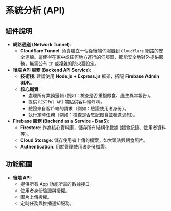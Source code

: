 # 系統分析 (API)

## 組件說明

*   **網路通道 (Network Tunnel)**:
    *   **Cloudflare Tunnel**: 負責建立一個從後端伺服器到 `Cloudflare` 網路的安全連線。這使得在家中或任何地方運行的伺服器，都能安全地對外提供服務，無需公有 `IP` 或複雜的防火牆設定。
*   **後端 API 服務 (Backend API Service)**:
    *   **技術棧**: 建議使用 **Node.js + Express.js** 框架，搭配 **Firebase Admin SDK**。
    *   **核心職責**:
        *   處理所有業務邏輯 (例如：檢查是否重複餵食、產生異常報告)。
        *   提供 `RESTful API` 端點供客戶端呼叫。
        *   驗證來自客戶端的請求（例如：驗證使用者身份）。
        *   執行定時任務（例如：檢查是否忘記餵食並發送通知）。
*   **Firebase 服務 (Backend as a Service - BaaS)**:
    *   **Firestore**: 作為核心資料庫，儲存所有結構化數據 (餵食紀錄、使用者資料等)。
    *   **Cloud Storage**: 儲存使用者上傳的檔案，如大頭貼與餵食照片。
    *   **Authentication**: 用於管理使用者身份驗證。

## 功能範圍

*   **後端 API**:
    *   提供所有 App 功能所需的數據接口。
    *   使用者身份驗證與授權。
    *   圖片上傳授權。
    *   定時任務與推播通知服務。
